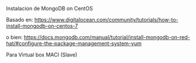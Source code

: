 Instalacion de MongoDB on CentOS

Basado en:
https://www.digitalocean.com/community/tutorials/how-to-install-mongodb-on-centos-7

o bien:
https://docs.mongodb.com/manual/tutorial/install-mongodb-on-red-hat/#configure-the-package-management-system-yum


Para Virtual box MACI (Slave)


